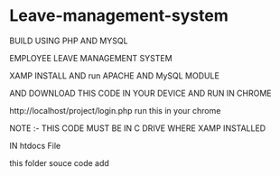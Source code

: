 # Leave-management-system
BUILD USING PHP AND MYSQL

EMPLOYEE LEAVE MANAGEMENT SYSTEM

XAMP INSTALL AND run APACHE AND MySQL MODULE

AND DOWNLOAD THIS CODE IN YOUR DEVICE AND RUN IN CHROME


http://localhost/project/login.php  run this in your chrome



NOTE :- THIS CODE MUST BE IN C DRIVE WHERE XAMP INSTALLED 

IN htdocs File    

this folder souce code add

